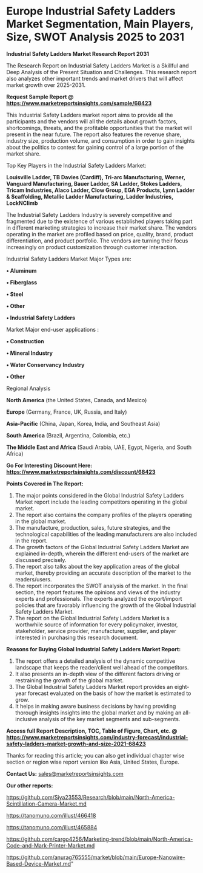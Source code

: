 # Europe Industrial Safety Ladders Market Segmentation, Main Players, Size, SWOT Analysis 2025 to 2031

<strong>Industrial Safety Ladders Market Research Report 2031</strong>

The Research Report on Industrial Safety Ladders Market is a Skillful and Deep Analysis of the Present Situation and Challenges. This research report also analyzes other important trends and market drivers that will affect market growth over 2025-2031.

<strong>Request Sample Report @ <a href=https://www.marketreportsinsights.com/sample/68423>https://www.marketreportsinsights.com/sample/68423</a></strong>

This Industrial Safety Ladders market report aims to provide all the participants and the vendors will all the details about growth factors, shortcomings, threats, and the profitable opportunities that the market will present in the near future. The report also features the revenue share, industry size, production volume, and consumption in order to gain insights about the politics to contest for gaining control of a large portion of the market share.

Top Key Players in the Industrial Safety Ladders Market:

<strong>Louisville Ladder, TB Davies (Cardiff), Tri-arc Manufacturing, Werner, Vanguard Manufacturing, Bauer Ladder, SA Ladder, Stokes Ladders, Tricam Industries, Alaco Ladder, Clow Group, EGA Products, Lynn Ladder & Scaffolding, Metallic Ladder Manufacturing, Ladder Industries, LockNClimb</strong>

The Industrial Safety Ladders Industry is severely competitive and fragmented due to the existence of various established players taking part in different marketing strategies to increase their market share. The vendors operating in the market are profiled based on price, quality, brand, product differentiation, and product portfolio. The vendors are turning their focus increasingly on product customization through customer interaction.

Industrial Safety Ladders Market Major Types are:

<strong>• Aluminum

• Fiberglass

• Steel

• Other

• Industrial Safety Ladders</strong>

Market Major end-user applications :

<strong>• Construction

• Mineral Industry

• Water Conservancy Industry

• Other</strong>

Regional Analysis

</u><strong><b>North America</b></strong> (the United States, Canada, and Mexico)

<strong><b>Europe </b></strong>(Germany, France, UK, Russia, and Italy)

<strong><b>Asia-Pacific</b></strong> (China, Japan, Korea, India, and Southeast Asia)

<strong><b>South America</b></strong> (Brazil, Argentina, Colombia, etc.)

<strong><b>The Middle East and Africa</b></strong> (Saudi Arabia, UAE, Egypt, Nigeria, and South Africa)

<strong>Go For Interesting Discount Here: <a href=https://www.marketreportsinsights.com/discount/68423>https://www.marketreportsinsights.com/discount/68423</a></strong>

<strong>Points Covered in The Report:</strong>
<ol>
  <li>The major points considered in the Global Industrial Safety Ladders Market report include the leading competitors operating in the global market.</li>
  <li>The report also contains the company profiles of the players operating in the global market.</li>
  <li>The manufacture, production, sales, future strategies, and the technological capabilities of the leading manufacturers are also included in the report.</li>
  <li>The growth factors of the Global Industrial Safety Ladders Market are explained in-depth, wherein the different end-users of the market are discussed precisely.</li>
  <li>The report also talks about the key application areas of the global market, thereby providing an accurate description of the market to the readers/users.</li>
  <li>The report incorporates the SWOT analysis of the market. In the final section, the report features the opinions and views of the industry experts and professionals. The experts analyzed the export/import policies that are favorably influencing the growth of the Global Industrial Safety Ladders Market.</li>
  <li>The report on the Global Industrial Safety Ladders Market is a worthwhile source of information for every policymaker, investor, stakeholder, service provider, manufacturer, supplier, and player interested in purchasing this research document.</li>
</ol>
<strong>Reasons for Buying Global Industrial Safety Ladders Market Report:</strong>

<ol>
  <li>The report offers a detailed analysis of the dynamic competitive landscape that keeps the reader/client well ahead of the competitors.</li>
  <li>It also presents an in-depth view of the different factors driving or restraining the growth of the global market.</li>
  <li>The Global Industrial Safety Ladders Market report provides an eight-year forecast evaluated on the basis of how the market is estimated to grow.</li>
  <li>It helps in making aware business decisions by having providing thorough insights insights into the global market and by making an all-inclusive analysis of the key market segments and sub-segments.</li>
</ol>
<strong>Access full Report Description, TOC, Table of Figure, Chart, etc. @ <a href=https://www.marketreportsinsights.com/industry-forecast/industrial-safety-ladders-market-growth-and-size-2021-68423>https://www.marketreportsinsights.com/industry-forecast/industrial-safety-ladders-market-growth-and-size-2021-68423</a></strong>


Thanks for reading this article; you can also get individual chapter wise section or region wise report version like Asia, United States, Europe.

<strong>Contact Us:</strong>
sales@marketreportsinsights.com

<strong>Our other reports:</strong>

<a href=https://github.com/Siya23553/Research/blob/main/North-America-Scintillation-Camera-Market.md>https://github.com/Siya23553/Research/blob/main/North-America-Scintillation-Camera-Market.md</a>

<a href=https://tanomuno.com/illust/466418>https://tanomuno.com/illust/466418</a>

<a href=https://tanomuno.com/illust/465884>https://tanomuno.com/illust/465884</a>

<a href=https://github.com/cargo4256/Marketing-trend/blob/main/North-America-Code-and-Mark-Printer-Market.md>https://github.com/cargo4256/Marketing-trend/blob/main/North-America-Code-and-Mark-Printer-Market.md</a>

<a href=https://github.com/anurag765555/market/blob/main/Europe-Nanowire-Based-Device-Market.md>https://github.com/anurag765555/market/blob/main/Europe-Nanowire-Based-Device-Market.md</a>"
